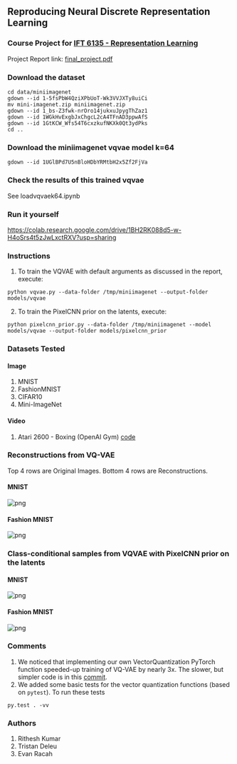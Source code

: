## Reproducing Neural Discrete Representation Learning
### Course Project for [IFT 6135 - Representation Learning](https://ift6135h18.wordpress.com/)

Project Report link: [final_project.pdf](final_project.pdf)
### Download the dataset
```
cd data/miniimagenet
gdown --id 1-5fsPbW4QziXPbUoT-Wk3VVJXTy8uiCi
mv mini-imagenet.zip miniimagenet.zip
gdown --id 1_bs-Z3fwk-nrOro14jukxuJpygThZaz1
gdown --id 1WGkHvExgbJxChgcL2cA4TFnAD3ppwAfS
gdown --id 1GtKCW_Wfs54T6cxzkufNKXk0Qt3ydPks
cd ..
```

### Download the miniimagenet vqvae model k=64
```
gdown --id 1UGlBPd7U5nBloHDbYRMtbH2x5Zf2FjVa
```

### Check the results of this trained vqvae 
See loadvqvaek64.ipynb

### Run it yourself
https://colab.research.google.com/drive/1BH2RK088d5-w-H4oSrs4t5zJwLxctRXV?usp=sharing

### Instructions
1. To train the VQVAE with default arguments as discussed in the report, execute:
```
python vqvae.py --data-folder /tmp/miniimagenet --output-folder models/vqvae
```
2. To train the PixelCNN prior on the latents, execute:
```
python pixelcnn_prior.py --data-folder /tmp/miniimagenet --model models/vqvae --output-folder models/pixelcnn_prior
```
### Datasets Tested
#### Image
1. MNIST
2. FashionMNIST
3. CIFAR10
4. Mini-ImageNet

#### Video
1. Atari 2600 - Boxing (OpenAI Gym) [code](https://github.com/ritheshkumar95/pytorch-vqvae/tree/evan/video)

### Reconstructions from VQ-VAE
Top 4 rows are Original Images. Bottom 4 rows are Reconstructions.
#### MNIST
![png](samples/vqvae_reconstructions_MNIST.png)
#### Fashion MNIST
![png](samples/vqvae_reconstructions_FashionMNIST.png)

### Class-conditional samples from VQVAE with PixelCNN prior on the latents
#### MNIST
![png](samples/samples_MNIST.png)
#### Fashion MNIST
![png](samples/samples_FashionMNIST.png)

### Comments
1. We noticed that implementing our own VectorQuantization PyTorch function speeded-up training of VQ-VAE by nearly 3x. The slower, but simpler code is in this [commit](https://github.com/ritheshkumar95/pytorch-vqvae/tree/cde142670f701e783f29e9c815f390fc502532e8).
2. We added some basic tests for the vector quantization functions (based on `pytest`). To run these tests
```
py.test . -vv
```

### Authors
1. Rithesh Kumar
2. Tristan Deleu
3. Evan Racah
